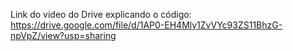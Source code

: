 Link do vídeo do Drive explicando o código: https://drive.google.com/file/d/1AP0-EH4Mly1ZvVYc93ZS11BhzG-npVpZ/view?usp=sharing
